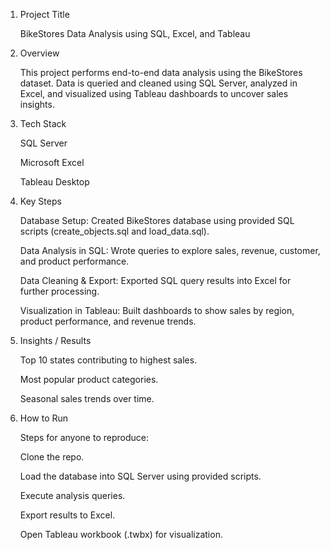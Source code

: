 1. Project Title

      BikeStores Data Analysis using SQL, Excel, and Tableau

2. Overview

      This project performs end-to-end data analysis using the BikeStores dataset.
      Data is queried and cleaned using SQL Server, analyzed in Excel, and visualized using Tableau dashboards to uncover sales insights.

3. Tech Stack

      SQL Server

      Microsoft Excel

      Tableau Desktop

4. Key Steps

      Database Setup:
      Created BikeStores database using provided SQL scripts (create_objects.sql and load_data.sql).

      Data Analysis in SQL:
      Wrote queries to explore sales, revenue, customer, and product performance.

      Data Cleaning & Export:
      Exported SQL query results into Excel for further processing.

      Visualization in Tableau:
      Built dashboards to show sales by region, product performance, and revenue trends.

5. Insights / Results

      Top 10 states contributing to highest sales.

      Most popular product categories.

      Seasonal sales trends over time.

6. How to Run

      Steps for anyone to reproduce:

      Clone the repo.

      Load the database into SQL Server using provided scripts.

      Execute analysis queries.

      Export results to Excel.

      Open Tableau workbook (.twbx) for visualization.
